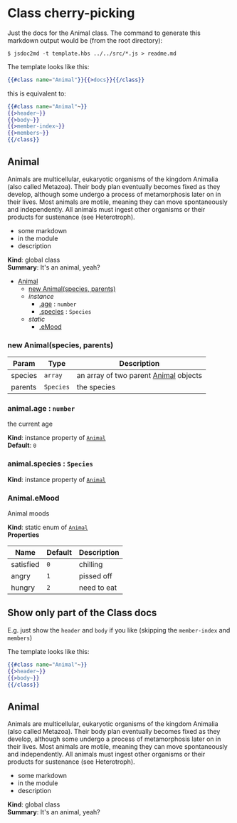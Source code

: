 # Class cherry-picking

Just the docs for the Animal class. The command to generate this markdown output would be (from the root directory):
```
$ jsdoc2md -t template.hbs ../../src/*.js > readme.md
```
The template looks like this:
```handlebars
{{#class name="Animal"}}{{>docs}}{{/class}}
```
this is equivalent to:
```handlebars
{{#class name="Animal"~}}
{{>header~}}
{{>body~}}
{{>member-index~}}
{{>members~}}
{{/class}}
```

<a name="Animal"></a>

## Animal
Animals are multicellular, eukaryotic organisms of the kingdom Animalia (also called Metazoa). Their body plan eventually becomes fixed as they develop, although some undergo a process of metamorphosis later on in their lives. Most animals are motile, meaning they can move spontaneously and independently. All animals must ingest other organisms or their products for sustenance (see Heterotroph).

- some markdown
- in the module
- description

**Kind**: global class  
**Summary**: It's an animal, yeah?  

* [Animal](#Animal)
    * [new Animal(species, parents)](#new_Animal_new)
    * _instance_
        * [.age](#Animal+age) : <code>number</code>
        * [.species](#Animal+species) : <code>Species</code>
    * _static_
        * [.eMood](#Animal.eMood)

<a name="new_Animal_new"></a>

### new Animal(species, parents)

| Param | Type | Description |
| --- | --- | --- |
| species | <code>array</code> | an array of two parent [Animal](#Animal) objects |
| parents | <code>Species</code> | the species |

<a name="Animal+age"></a>

### animal.age : <code>number</code>
the current age

**Kind**: instance property of [<code>Animal</code>](#Animal)  
**Default**: <code>0</code>  
<a name="Animal+species"></a>

### animal.species : <code>Species</code>
**Kind**: instance property of [<code>Animal</code>](#Animal)  
<a name="Animal.eMood"></a>

### Animal.eMood
Animal moods

**Kind**: static enum of [<code>Animal</code>](#Animal)  
**Properties**

| Name | Default | Description |
| --- | --- | --- |
| satisfied | <code>0</code> | chilling |
| angry | <code>1</code> | pissed off |
| hungry | <code>2</code> | need to eat |



## Show only part of the Class docs
E.g. just show the `header` and `body` if you like (skipping the `member-index` and `members`)

The template looks like this:
```handlebars
{{#class name="Animal"~}}
{{>header~}}
{{>body~}}
{{/class}}
```

<a name="Animal"></a>

## Animal
Animals are multicellular, eukaryotic organisms of the kingdom Animalia (also called Metazoa). Their body plan eventually becomes fixed as they develop, although some undergo a process of metamorphosis later on in their lives. Most animals are motile, meaning they can move spontaneously and independently. All animals must ingest other organisms or their products for sustenance (see Heterotroph).

- some markdown
- in the module
- description

**Kind**: global class  
**Summary**: It's an animal, yeah?  
